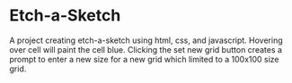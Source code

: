 # Etch-a-Sketch
A project creating etch-a-sketch using html, css, and javascript. Hovering over cell will paint the cell blue. Clicking the set new grid button creates a prompt to enter a new size for a new grid which limited to a 100x100 size grid.
